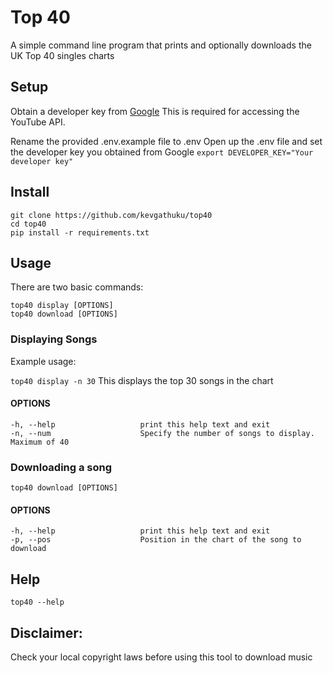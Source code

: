# Top 40

A simple command line program that prints and optionally downloads
the UK Top 40 singles charts

## Setup
Obtain a developer key from [Google](https://developers.google.com/youtube/registering_an_application)
This is required for accessing the YouTube API.

Rename the provided .env.example file to .env
Open up the .env file and set the developer key you obtained from Google
`export DEVELOPER_KEY="Your developer key"`

## Install

`git clone https://github.com/kevgathuku/top40`  
`cd top40`  
`pip install -r requirements.txt`

## Usage

There are two basic commands:

`top40 display [OPTIONS]`  
`top40 download [OPTIONS]`

### Displaying Songs

Example usage:

`top40 display -n 30`            This displays the top 30 songs in the chart

#### OPTIONS
    -h, --help                   print this help text and exit
    -n, --num                    Specify the number of songs to display. Maximum of 40

### Downloading a song

`top40 download [OPTIONS]`

#### OPTIONS
    -h, --help                   print this help text and exit
    -p, --pos                    Position in the chart of the song to download

## Help

`top40 --help`

## Disclaimer:
Check your local copyright laws before using this tool to download music
